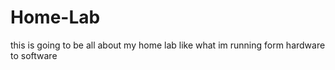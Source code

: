 # Home-Lab

this is going to be all about my home lab like what im running form hardware to software
